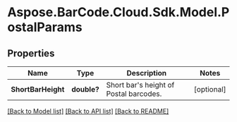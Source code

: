 # Aspose.BarCode.Cloud.Sdk.Model.PostalParams
## Properties

Name | Type | Description | Notes
------------ | ------------- | ------------- | -------------
**ShortBarHeight** | **double?** | Short bar&#39;s height of Postal barcodes. | [optional] 

[[Back to Model list]](../README.md#documentation-for-models) [[Back to API list]](../README.md#documentation-for-api-endpoints) [[Back to README]](../README.md)

